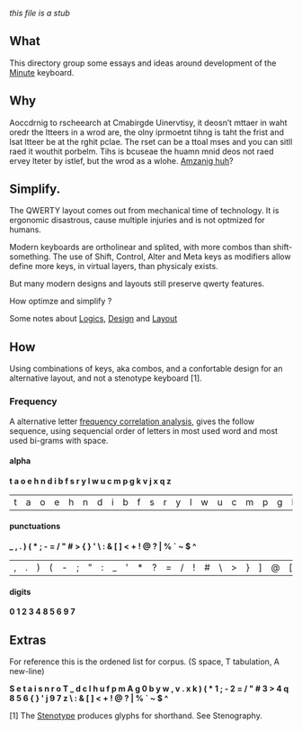 
_this file is a stub_

## What 

This directory group some essays and ideas around development of 
the [Minute](https://github.com/agsb/minute/blob/main/docs/Minute.md) keyboard.

## Why

Aoccdrnig to rscheearch at Cmabirgde Uinervtisy, it
deosn’t mttaer in waht oredr the ltteers in a wrod are,
the olny iprmoetnt tihng is taht the frist and lsat ltteer
be at the rghit pclae. The rset can be a ttoal mses and
you can sitll raed it wouthit porbelm. Tihs is bcuseae the
huamn mnid deos not raed ervey lteter by istlef, but the
wrod as a wlohe. [Amzanig huh](https://www.cs.utexas.edu/~byoung/cs361/lecture35.pdf)?

## Simplify.

The QWERTY layout comes out from mechanical time of technology. 
It is ergonomic disastrous, cause multiple injuries and is not optmized for humans.

Modern keyboards are ortholinear and splited, with more combos than shift-something.
The use of Shift, Control, Alter and Meta keys as modifiers allow define more keys,  in virtual layers, than physicaly exists.

But many modern designs and layouts still preserve qwerty features.

How optimze and simplify ?

Some notes about [Logics](https://github.com/agsb/minute/blob/main/docs/Logics.md), [Design](https://github.com/agsb/minute/blob/main/docs/Design.md) and [Layout](https://github.com/agsb/minute/blob/main/docs/Layouts.md)

## How

Using combinations of keys, aka combos, and a confortable design for an alternative layout,
and not a stenotype keyboard [1].

### Frequency

A alternative letter [frequency correlation analysis](https://github.com/agsb/minute/blob/main/docs/Frequency.md), gives the follow sequence, using sequencial order of letters in most used word and most used bi-grams with space.

#### alpha

**t a o e h n d i b f s r y l w u c m p g k v j x q z**

|  |  |  |  |  |  |  |  |  |  |  |  |  |  |  |  |  |  |  |  |  |  |  |  |  |  |
| ---  | ---  | ---  | ---  | ---  | ---  | ---  | ---  | ---  | ---  | ---  | ---  | ---  | ---  | ---  | ---  | ---  | ---  | ---  | ---  | ---  | ---  | ---  | ---  | --- | --- |
| t | a | o | e | h | n | d | i | b | f | s | r | y | l | w | u | c | m | p | g | k | v | j | x | q | z |

#### punctuations

**_ , . ) ( * ; - = / " # > { } ' \ : & [ ] < + ! @ ? | % ` ~ $ ^**

 |  |  |  |  |  |  |  |  |  |  |  |  |  |  |  |  |  |  |  |  |  |  |  |  |  |  | | | | | | |
 | --- | --- | --- | --- | --- | --- | --- | --- | --- | --- | --- | --- | --- | --- | --- | --- | --- | --- | --- | --- | --- | --- | --- | --- | --- | --- | --- | --- | --- | --- | --- | --- |
 | , | . | ) | ( | - | ; | " | : | _ | ' | * | ? | = | / | ! | # | \ | > | } | ] | @ | \[ | + | { | < | % | & | ` | $ | \| | ^ | ~ |

#### digits

**0 1 2 3 4 8 5 6 9 7**

## Extras

For reference this is the ordened list for corpus. (S space, T tabulation, A new-line)

**S e t a i s n r o T _ d c l h u f p m A g 0 b y w , v . x k ) ( * 1 ; - 2 = / " # 3 > 4 q 8 5 6 { } ' j 9 7 z \ : & [ ] < + ! @ ? | % ` ~ $ ^**

[1] The [Stenotype](https://en.wikipedia.org/wiki/Stenotype) produces glyphs for shorthand. See Stenography.

